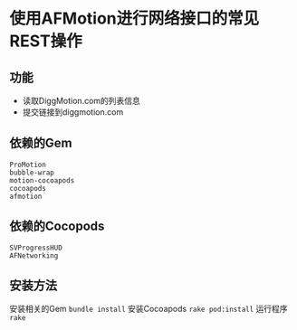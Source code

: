 # 使用AFMotion进行网络接口的常见REST操作

## 功能
* 读取DiggMotion.com的列表信息
* 提交链接到diggmotion.com

## 依赖的Gem

```
ProMotion
bubble-wrap
motion-cocoapods
cocoapods
afmotion
```

## 依赖的Cocopods
```
SVProgressHUD
AFNetworking
```


## 安装方法
安装相关的Gem
``bundle install``
安装Cocoapods
``rake pod:install``
运行程序
``rake``